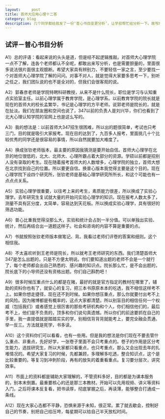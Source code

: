 ```yaml
---
layout:     post
title: 首师大应用心理十二答
category: blog
description: 几个同学都给我发了一份‘普心书目变更分析’，让学叔帮忙给分析一下。故写成十二答，望擦亮眼镜，好好看看。
---
```


## 试评－普心书目分析

A1）总的评语：看起来说的头头是道，但是经不起逻辑推敲。对首师大心理学院一点不了解，连各个老师都认不全呢，都敢出来写分析，也是需要胆量的，里面很多说法很片面很主观臆断。希望大家具有辨别力，不要轻信一家之言，至少要找一个对首师大心理学院了解的问问。对事不对人，就是觉得大家要多思考一下，别听之任之，我们团队说的也不是全对的，但我们会很客观的说。A2）郭春彦老师是学院特聘科研教授，从来不是什么院长，职位是学习与认知重点实验室主任。以前心理学属于教育学院，是心理学系。以前教育学院的院长就是现在的首师大的校长孟繁华，书记是心理学的方平老师。说郭老师是院长的，就是在扯淡。我们在朋友圈和空间也说了，347以前的负责人是刘兴华，你们也看到了北大心理认知学院的官网上也是这么写的。A3）我的想法是：以前首师大347招生很困难，所以出的题很简单，考试也只考三门，目的就是吸引大家报考。现在目的达到了，九百多人报考，里面挑几十个比较优秀的同学还是很容易的事情，所以自然就要加大难度了。A4）换成张钦老师版本，最主要的原因我猜测是要开始自信。首师大心理学在北京的地位很低的，北大、北师大、心理所霸占着大部分的资源。学硕以前都是招别人没有录取的考生。现在随着报考首师大的人数增多，心理学院的独立，首师大想在北京找到自己的位置。所以要更自信。换普心版本我觉得主要是这个目的。现在心理学院下设四个研究所，张钦老师是基础心理学研究所所长，和这个可能也有一点点点关系。A5）实验心理学很重要，以往考上来的考生，素质能力很差，所以换成了实验心理学。去年研究生复试就大量的开始问实验心理学的知识。现在报考人数太多了，测量不具有区分度，太简单，容易达到天花板。所以换成实验心理学，具有很好的筛选功能。A6）普心比重我觉得没那么大，实验和统计会占到一半分值。可以单独出实验、统计，然后再结合出一道题这样子。社会和咨询的内容不算是重要的点。A7）书就按照张钦老师版本做笔记、背。我看过老师们评卷的答案和细则，这个相信我。A8）不太喜欢听到王老师是院长，所以就考王老师研究的东西。我们清楚首师大347是怎么出题的，只是不方便太明说。你们要知道出题的老师不会是一个就行了，每个老师都会出自己熟悉的、感兴趣的知识点。院长那么忙，是不会出题的，院长底下的小导师还没有资格出题。你们自己斟酌吧！A9）很多时候压重点什么的都是在赌，最好的就是官方指定的教材在哪里了，辅助的资料你也有了，就安心的复习，把三本书原原本本的吃透，我不相信这样考不上。如果你想走捷径，现在还不到时候。如果你想压重点，那么你就要付出考不上的风险。因为赌博都是有概率的，这点大家都清楚。所以别盲目的相信任何一个权威（包括我们）或者感觉上很厉害的那些考研机构和个人，你们相信他们的，最后考不上，他们是不负责的，顶多和你们说句真遗憾。所以你们的前途要抓在自己的手里，我一直提倡就是踏踏实实的学，别相信背背背就能考上，要完全融会贯通、举一反三。方法就是死学，书多读。A10）这个资料你们可以看看，也有一些用。但是我的想法是你们现在不要去管什么重点、非重点，先好好学，一张卷子里面不会只考重点的。卷子的作用是区分考生能力，选拔研究生，所以大家都只看重点，也只考重点，那么又会出现去年的扎堆情况的。希望大家复习的时候，先都兼顾，多理解多吃透，整合知识点，这个是比较重要的。等复习到冲刺阶段，再有的放矢的着重看重点。复习要分层次，讲究效率。A11）市面上的资料都是辅助大家理解的，不管资料多好，目的都是为课本服务的，别本末倒置。最重要核心的还是那三本教材。开始可以先用视频、讲义等资料入门，之后将课本反复看，把书读厚，彻底掌握之后，再读薄，能够整合打通成一条线。
A12）现在大家心态都不平静，恐惧来源于未知，很正常。累了就去歇会，控制好自己的节奏，别把自己给压垮，每星期可以给自己半天放松时间。
